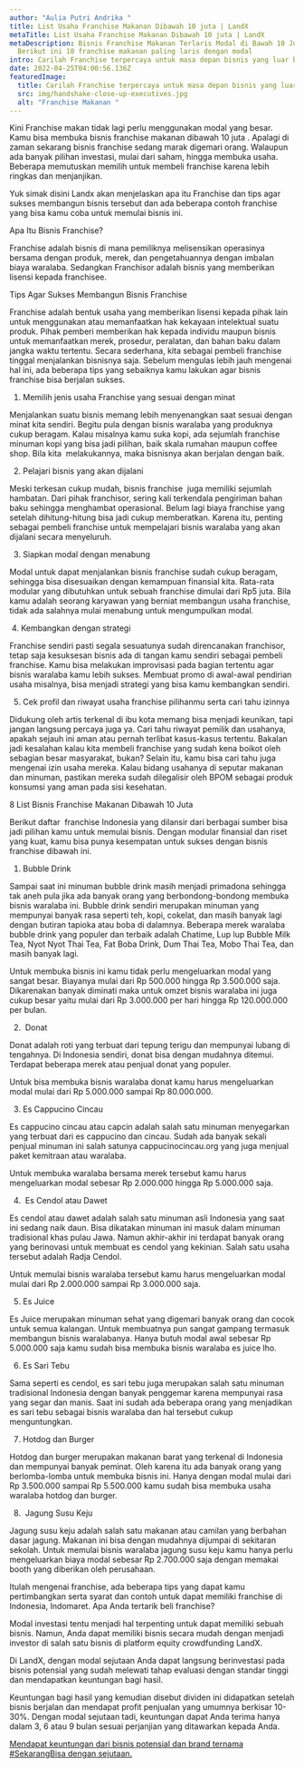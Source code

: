 ```yaml
---
author: "Aulia Putri Andrika "
title: List Usaha Franchise Makanan Dibawah 10 juta | LandX
metaTitle: List Usaha Franchise Makanan Dibawah 10 juta | LandX
metaDescription: Bisnis Franchise Makanan Terlaris Modal di Bawah 10 Juta.
  Berikut ini 10 franchise makanan paling laris dengan modal
intro: Carilah Franchise terpercaya untuk masa depan bisnis yang luar biasa!
date: 2022-04-25T04:00:56.136Z
featuredImage:
  title: Carilah Franchise terpercaya untuk masa depan bisnis yang luar biasa!
  src: img/handshake-close-up-executives.jpg
  alt: "Franchise Makanan "
---
```

<!--StartFragment-->

Kini Franchise makan tidak lagi perlu menggunakan modal yang besar. Kamu bisa membuka bisnis franchise makanan dibawah 10 juta . Apalagi di zaman sekarang bisnis franchise sedang marak digemari orang. Walaupun ada banyak pilihan investasi, mulai dari saham, hingga membuka usaha. Beberapa memutuskan memilih untuk membeli franchise karena lebih ringkas dan menjanjikan. 

Yuk simak disini Landx akan menjelaskan apa itu Franchise dan tips agar sukses membangun bisnis tersebut dan ada beberapa contoh franchise yang bisa kamu coba untuk memulai bisnis ini. 

Apa Itu Bisnis Franchise?

Franchise adalah bisnis di mana pemiliknya melisensikan operasinya bersama dengan produk, merek, dan pengetahuannya dengan imbalan biaya waralaba. Sedangkan Franchisor adalah bisnis yang memberikan lisensi kepada franchisee.

Tips Agar Sukses Membangun Bisnis Franchise 

Franchise adalah bentuk usaha yang memberikan lisensi kepada pihak lain untuk menggunakan atau memanfaatkan hak kekayaan intelektual suatu produk. Pihak pemberi memberikan hak kepada individu maupun bisnis untuk memanfaatkan merek, prosedur, peralatan, dan bahan baku dalam jangka waktu tertentu. Secara sederhana, kita sebagai pembeli franchise tinggal menjalankan bisnisnya saja. Sebelum mengulas lebih jauh mengenai hal ini, ada beberapa tips yang sebaiknya kamu lakukan agar bisnis franchise  bisa berjalan sukses.

1. Memilih jenis usaha Franchise yang sesuai dengan minat 

Menjalankan suatu bisnis memang lebih menyenangkan saat sesuai dengan minat kita sendiri. Begitu pula dengan bisnis waralaba yang produknya cukup beragam. Kalau misalnya kamu suka kopi, ada sejumlah franchise minuman kopi yang bisa jadi pilihan, baik skala rumahan maupun coffee shop. Bila kita  melakukannya, maka bisnisnya akan berjalan dengan baik.

2. Pelajari bisnis yang akan dijalani 

Meski terkesan cukup mudah, bisnis franchise  juga memiliki sejumlah hambatan. Dari pihak franchisor, sering kali terkendala pengiriman bahan baku sehingga menghambat operasional. Belum lagi biaya franchise yang setelah dihitung-hitung bisa jadi cukup memberatkan. Karena itu, penting sebagai pembeli franchise untuk mempelajari bisnis waralaba yang akan dijalani secara menyeluruh.

3. Siapkan modal dengan menabung

Modal untuk dapat menjalankan bisnis franchise sudah cukup beragam, sehingga bisa disesuaikan dengan kemampuan finansial kita. Rata-rata modular yang dibutuhkan untuk sebuah franchise dimulai dari Rp5 juta. Bila kamu adalah seorang karyawan yang berniat membangun usaha franchise, tidak ada salahnya mulai menabung untuk mengumpulkan modal.

 4. Kembangkan dengan strategi

Franchise sendiri pasti segala sesuatunya sudah direncanakan franchisor, tetap saja kesuksesan bisnis ada di tangan kamu sendiri sebagai pembeli franchise. Kamu bisa melakukan improvisasi pada bagian tertentu agar bisnis waralaba kamu lebih sukses. Membuat promo di awal-awal pendirian usaha misalnya, bisa menjadi strategi yang bisa kamu kembangkan sendiri. 

5. Cek profil dan riwayat usaha franchise pilihanmu serta cari tahu izinnya 

Didukung oleh artis terkenal di ibu kota memang bisa menjadi keunikan, tapi jangan langsung percaya juga ya. Cari tahu riwayat pemilik dan usahanya, apakah sejauh ini aman atau pernah terlibat kasus-kasus tertentu. Bakalan jadi kesalahan kalau kita membeli franchise yang sudah kena boikot oleh sebagian besar masyarakat, bukan? Selain itu, kamu bisa cari tahu juga mengenai izin usaha mereka. Kalau bidang usahanya di seputar makanan dan minuman, pastikan mereka sudah dilegalisir oleh BPOM sebagai produk konsumsi yang aman pada sisi kesehatan.

8 List Bisnis Franchise Makanan Dibawah 10 Juta 

Berikut daftar  franchise Indonesia yang dilansir dari berbagai sumber bisa jadi pilihan kamu untuk memulai bisnis. Dengan modular finansial dan riset yang kuat, kamu bisa punya kesempatan untuk sukses dengan bisnis franchise dibawah ini. 

1. Bubble Drink

Sampai saat ini minuman bubble drink masih menjadi primadona sehingga tak aneh pula jika ada banyak orang yang berbondong-bondong membuka bisnis waralaba ini. Bubble drink sendiri merupakan minuman yang mempunyai banyak rasa seperti teh, kopi, cokelat, dan masih banyak lagi dengan butiran tapioka atau boba di dalamnya. Beberapa merek waralaba bubble drink yang populer dan terbaik adalah Chatime, Lup lup Bubble Milk Tea, Nyot Nyot Thai Tea, Fat Boba Drink, Dum Thai Tea, Mobo Thai Tea, dan masih banyak lagi.

Untuk membuka bisnis ini kamu tidak perlu mengeluarkan modal yang sangat besar. Biayanya mulai dari Rp 500.000 hingga Rp 3.500.000 saja. Dikarenakan banyak diminati maka untuk omzet bisnis waralaba ini juga cukup besar yaitu mulai dari Rp 3.000.000 per hari hingga Rp 120.000.000 per bulan.

2.  Donat

Donat adalah roti yang terbuat dari tepung terigu dan mempunyai lubang di tengahnya. Di Indonesia sendiri, donat bisa dengan mudahnya ditemui. Terdapat beberapa merek atau penjual donat yang populer.

Untuk bisa membuka bisnis waralaba donat kamu harus mengeluarkan modal mulai dari Rp 5.000.000 sampai Rp 80.000.000.

3. Es Cappucino Cincau

Es cappucino cincau atau capcin adalah salah satu minuman menyegarkan yang terbuat dari es cappucino dan cincau. Sudah ada banyak sekali penjual minuman ini salah satunya cappucinocincau.org yang juga menjual paket kemitraan atau waralaba.

Untuk membuka waralaba bersama merek tersebut kamu harus mengeluarkan modal sebesar Rp 2.000.000 hingga Rp 5.000.000 saja.

4.  Es Cendol atau Dawet

Es cendol atau dawet adalah salah satu minuman asli Indonesia yang saat ini sedang naik daun. Bisa dikatakan minuman ini masuk dalam minuman tradisional khas pulau Jawa. Namun akhir-akhir ini terdapat banyak orang yang berinovasi untuk membuat es cendol yang kekinian. Salah satu usaha tersebut adalah Radja Cendol.

Untuk memulai bisnis waralaba tersebut kamu harus mengeluarkan modal mulai dari Rp 2.000.000 sampai Rp 3.000.000 saja.

5. Es Juice

Es Juice merupakan minuman sehat yang digemari banyak orang dan cocok untuk semua kalangan. Untuk membuatnya pun sangat gampang termasuk membangun bisnis waralabanya. Hanya butuh modal awal sebesar Rp 5.000.000 saja kamu sudah bisa membuka bisnis waralaba es juice lho.

6. Es Sari Tebu

Sama seperti es cendol, es sari tebu juga merupakan salah satu minuman tradisional Indonesia dengan banyak penggemar karena mempunyai rasa yang segar dan manis. Saat ini sudah ada beberapa orang yang menjadikan es sari tebu sebagai bisnis waralaba dan hal tersebut cukup menguntungkan.

7. Hotdog dan Burger

Hotdog dan burger merupakan makanan barat yang terkenal di Indonesia dan mempunyai banyak peminat. Oleh karena itu ada banyak orang yang berlomba-lomba untuk membuka bisnis ini. Hanya dengan modal mulai dari Rp 3.500.000 sampai Rp 5.500.000 kamu sudah bisa membuka usaha waralaba hotdog dan burger.

8.  Jagung Susu Keju

Jagung susu keju adalah salah satu makanan atau camilan yang berbahan dasar jagung. Makanan ini bisa dengan mudahnya dijumpai di sekitaran sekolah. Untuk memulai bisnis waralaba jagung susu keju kamu hanya perlu mengeluarkan biaya modal sebesar Rp 2.700.000 saja dengan memakai booth yang diberikan oleh perusahaan.

Itulah mengenai franchise, ada beberapa tips yang dapat kamu pertimbangkan serta syarat dan contoh untuk dapat memiliki franchise di Indonesia, Indomaret. Apa Anda tertarik beli franchise?

Modal investasi tentu menjadi hal terpenting untuk dapat memiliki sebuah bisnis. Namun, Anda dapat memiliki bisnis secara mudah dengan menjadi investor di salah satu bisnis di platform equity crowdfunding LandX.

Di LandX, dengan modal sejutaan Anda dapat langsung berinvestasi pada bisnis potensial yang sudah melewati tahap evaluasi dengan standar tinggi dan mendapatkan keuntungan bagi hasil.

Keuntungan bagi hasil yang kemudian disebut dividen ini didapatkan setelah bisnis berjalan dan mendapat profit penjualan yang umumnya berkisar 10-30%. Dengan modal sejutaan tadi, keuntungan dapat Anda terima hanya dalam 3, 6 atau 9 bulan sesuai perjanjian yang ditawarkan kepada Anda.

[Mendapat keuntungan dari bisnis potensial dan brand ternama #SekarangBisa dengan sejutaan.](https://landx.id/project/?utm_source=Blog&utm_medium=organic+keyword&utm_campaign=blog&utm_id=Blog)



<!--EndFragment-->